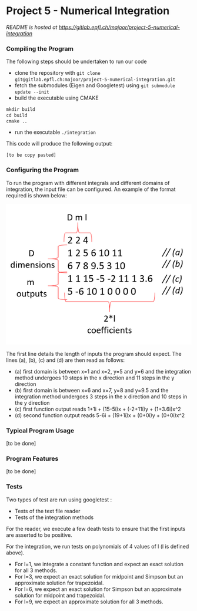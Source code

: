 # Project 5 - Numerical Integration

*README is hosted at https://gitlab.epfl.ch/majoor/project-5-numerical-integration*

### Compiling the Program
The following steps should be undertaken to run our code
- clone the repository with `git clone git@gitlab.epfl.ch:majoor/project-5-numerical-integration.git`
- fetch the submodules (Eigen and Googletest) using `git submodule update --init`
- build the executable using CMAKE 
```
mkdir build
cd build
cmake ..
```
- run the executable `./integration`

This code will produce the following output:
```
[to be copy pasted]
```

### Configuring the Program
To run the program with different integrals and different domains of integration, the input file can be configured. An example of the format required is shown below:

![image showing file structure](README_Images/file_structure.PNG)

The first line details the length of inputs the program should expect. The lines (a), (b), (c) and (d) are then read as follows:
- (a) first domain is between x=1 and x=2, y=5 and y=6 and the integration method undergoes 10 steps in the x direction and 11 steps in the y direction
- (b) first domain is between x=6 and x=7, y=8 and y=9.5 and the integration method undergoes 3 steps in the x direction and 10 steps in the y direction
- (c) first function output reads 1+1i + (15-5i)x + (-2+11i)y + (1+3.6i)x^2
- (d) second function output reads 5-6i + (19+1i)x + (0+0i)y + (0+0i)x^2

### Typical Program Usage
[to be done]

### Program Features
[to be done]

### Tests
Two types of test are run using googletest :
- Tests of the text file reader
- Tests of the integration methods

For the reader, we execute a few death tests to ensure that the first inputs are asserted to be positive.

For the integration, we run tests on polynomials of 4 values of l (l is defined above).
- For l=1, we integrate a constant function and expect an exact solution for all 3 methods.
- For l=3, we expect an exact solution for midpoint and Simpson but an approximate solution for trapezoidal.
- For l=6, we expect an exact solution for Simpson but an approximate solution for midpoint and trapezoidal.
- For l=9, we expect an approximate solution for all 3 methods.